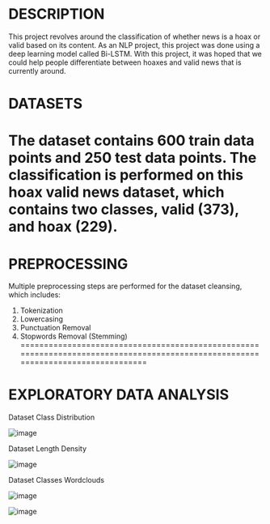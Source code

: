 DESCRIPTION
=================================================================================================================================
This project revolves around the classification of whether news is a hoax or valid based on its content.
As an NLP project, this project was done using a deep learning model called Bi-LSTM.
With this project, it was hoped that we could help people differentiate between hoaxes and valid news that is currently around.

DATASETS
=================================================================================================================================
The dataset contains 600 train data points and 250 test data points.
The classification is performed on this hoax valid news dataset, which contains two classes, valid (373), and hoax (229).
=================================================================================================================================

PREPROCESSING
=================================================================================================================================
Multiple preprocessing steps are performed for the dataset cleansing, which includes:
1) Tokenization
2) Lowercasing
3) Punctuation Removal
4) Stopwords Removal (Stemming)
=================================================================================================================================


EXPLORATORY DATA ANALYSIS
=================================================================================================================================
Dataset Class Distribution

![image](https://github.com/rionaldoalviansa/Deep-Learning/assets/83877652/53c26739-d5ae-4494-821c-9cf9dab29bef)

Dataset Length Density

![image](https://github.com/rionaldoalviansa/Deep-Learning/assets/83877652/ab129555-e177-4fcf-853a-eb3643b8c6c0)

Dataset Classes Wordclouds

![image](https://github.com/rionaldoalviansa/Deep-Learning/assets/83877652/e53de7b2-d2f6-44b9-b3b0-9f09e6d7a9b1)

![image](https://github.com/rionaldoalviansa/Deep-Learning/assets/83877652/997ab89e-03ce-4007-8d93-af29ad9150f7)

